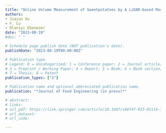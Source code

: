 ```yaml
---
title: "Online Volume Measurement of Sweetpotatoes by A LiDAR-based Machine Vision System"
authors: 
- Jiajun Xu
- Y. Lu
- Olaniyi Ebenezer
date: "2023-08-19"
#doi: " "

# Schedule page publish date (NOT publication's date).
publishDate: "2023-08-19T00:00:00Z"

# Publication type.
# Legend: 0 = Uncategorized; 1 = Conference paper; 2 = Journal article;
# 3 = Preprint / Working Paper; 4 = Report; 5 = Book; 6 = Book section;
# 7 = Thesis; 8 = Patent
publication_types: ["2"]

# Publication name and optional abbreviated publication name.
publication: "*Journal of Food Engineering (in press)*"

# abstract: 
# links: 
# url_pdf: https://link.springer.com/article/10.1007/s40747-023-01114-3
# url_dataset:
# url_code: 

---
```

